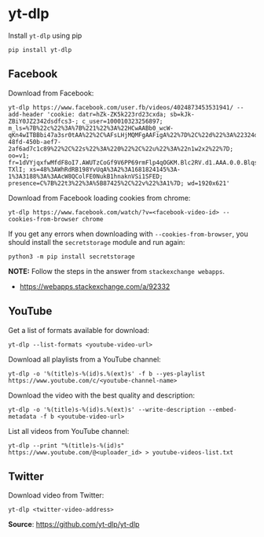 # yt-dlp


Install `yt-dlp` using pip 
```shell
pip install yt-dlp
```

## Facebook

Download from Facebook:
```shell
yt-dlp https://www.facebook.com/user.fb/videos/4024873453531941/ --add-header 'cookie: datr=hZk-ZK5k223rd23cxda; sb=kJk-ZBiY0JZ2342dsdfcs3-; c_user=100010323256897; m_ls=%7B%22c%22%3A%7B%221%22%3A%22HCwAABb0_wcW-qKn4wITBBbi47a3sr0tAA%22%2C%AFsLHjMQMFgAAFigA%22%7D%2C%22d%22%3A%22324d893a-48fd-450b-aef7-2af6ad7c1c89%22%2C%22s%22%3A%220%22%2C%22u%22%3A%22n1w2x2%22%7D; oo=v1; fr=1dVYjqxfwMfdF8oI7.AWUTzCoGf9V6PP69rmFlp4qOGKM.Blc2RV.d1.AAA.0.0.BlqsK4.AWXGFa-TXlI; xs=48%3AWhRdRB198YvUqA%3A2%3A1681824145%3A-1%3A3188%3A%3AAcW8QColFE0NukB1hnaknVSi1SFED; presence=C%7B%22t3%22%3A%5B87425%2C%22v%22%3A1%7D; wd=1920x621'
```

Download from Facebook loading cookies from chrome:
```shell
yt-dlp https://www.facebook.com/watch/?v=<facebook-video-id> --cookies-from-browser chrome
```

If you get any errors when downloading with `--cookies-from-browser`, you should install the `secretstorage` module and run again:
```shell
python3 -m pip install secretstorage
```

**NOTE:** Follow the steps in the answer from `stackexchange webapps`.

- https://webapps.stackexchange.com/a/92332


## YouTube

Get a list of formats available for download:
```shell
yt-dlp --list-formats <youtube-video-url>
```

Download all playlists from a YouTube channel:
```shell
yt-dlp -o '%(title)s-%(id)s.%(ext)s' -f b --yes-playlist https://www.youtube.com/c/<youtube-channel-name>
```

Download the video with the best quality and description:
```shell
yt-dlp -o '%(title)s-%(id)s.%(ext)s' --write-description --embed-metadata -f b <youtube-video-url>
```

List all videos from YouTube channel:
```shell
yt-dlp --print "%(title)s-%(id)s" https://www.youtube.com/@<uploader_id> > youtube-videos-list.txt
```

## Twitter

Download video from Twitter:
```shell
yt-dlp <twitter-video-address>
```

**Source**: https://github.com/yt-dlp/yt-dlp
